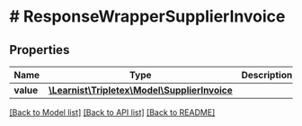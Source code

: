 # # ResponseWrapperSupplierInvoice

## Properties

Name | Type | Description | Notes
------------ | ------------- | ------------- | -------------
**value** | [**\Learnist\Tripletex\Model\SupplierInvoice**](SupplierInvoice.md) |  | [optional]

[[Back to Model list]](../../README.md#models) [[Back to API list]](../../README.md#endpoints) [[Back to README]](../../README.md)
